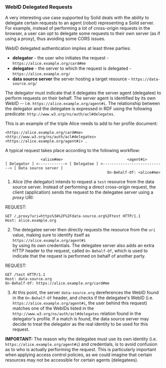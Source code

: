 ### WebID Delegated Requests

A very interesting use case supported by Solid deals with the ability to
delegate certain requests to an agent (robot) representing a Solid server. For
example, instead of performing a lot of cross-origin requests in the browser, a
user can opt to delegate some requests to their own server (as if using a
proxy), thus avoiding some CORS issues.

WebID delegated authentication implies at least three parties:

* **delegator** - the user who initiates the request -
  `https://alice.example.org/card#me`
* **delegatee** - the server to which the request is delegated -
  `https://alice.example.org/`
* **data source server** the server hosting a target resource -
  `https://data-source.org/`

The delegator must indicate that it delegates the server agent (delegatee) to
perform requests on their behalf. The server agent is identified by its own
WebID -- i.e. `https://alice.example.org/agent#i`. The relationship between the
delegator and the delegatee is expressed in RDF using the following predicate:
`http://www.w3.org/ns/auth/acl#delegates`.

This is an example of the triple Alice needs to add to her profile document:

```
<https://alice.example.org/card#me> <http://www.w3.org/ns/auth/acl#delegates> <https://alice.example.org/agent#i> .
```

A typical request takes place according to the following workflow:

```
                <alice#me>                             <agent#i>
[ Delegator ] <------------> [ Delegatee ] <----------------------------> [ Data source server ]
                                              On-Behalf-Of: <alice#me>
```

1. Alice (the delegator) intends to request a `test` resource from the data
  source server. Instead of performing a direct cross-origin request, the client
  (application) sends the request to the delegatee server using a *proxy* URI:

  REQUEST:

  ```
  GET /,proxy?uri=https%3A%2F%2Fdata-source.org%2Ftest HTTP/1.1
  Host: alice.example.org
```

2. The delegatee server then directly requests the resource from the `uri`
  value, making sure to identify itself as `https://alice.example.org/agent#i`  
  by using its own credentials. The delegatee server also adds an extra HTTP
  header to the request, called `On-Behalf-Of`, which is used to indicate that
  the request is performed on behalf of another party.

  REQUEST:

  ```
  GET /test HTTP/1.1
  Host: data-source.org
  On-Behalf-Of: https://alice.example.org/card#me
```

3. At this point, the server `data-source.org` dereferences the WebID found in
  the `On-Behalf-Of` header, and checks if the delegatee's WebID (i.e.
  `https://alice.example.org/agent#i`, the user behind this request) matches one
  of the WebIDs listed in the `http://www.w3.org/ns/auth/acl#delegates` relation
  found in the delegator's profile. If a match is found, the data source server
  may decide to treat the delegator as the real identity to be used for this
  request.

  **IMPORTANT:** The reason why the delegatee must use its own identity (i.e.
  `https://alice.example.org/agent#i`) and credentials, is to avoid confusion as
  to who is actually performing the request. This is particularly important when
  applying access control policies, as we could imagine that certain resources
  may not be accessible for certain agents (delegatees).
